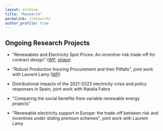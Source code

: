 ```yaml
---
layout: archive
title: "Research"
permalink: /research/
author_profile: true
---
```

<!-- Google tag (gtag.js) -->
<script async src="https://www.googletagmanager.com/gtag/js?id=G-Z7QB0ZV44P"></script>
<script>
  window.dataLayer = window.dataLayer || [];
  function gtag(){dataLayer.push(arguments);}
  gtag('js', new Date());

  gtag('config', 'G-Z7QB0ZV44P');
</script>

Ongoing Research Projects
------

- "Renewables and Electricity Spot Prices: An incentive-risk trade-off for contract design" ([WP](http://c-leblanc.github.io/files/Contract_Design_Renewables_202312.pdf), [slides](http://c-leblanc.github.io/files/Contract_Design_Renewables_slides_202310.pdf))

- "Robust Production Insuring Procurement and their Pitfalls", joint work with Laurent Lamy ([WP](http://c-leblanc.github.io/files/Robust_Production_Insuring_20240418.pdf))

- Distributional impacts of the 2021-2023 electricity crisis and policy responses in Spain, joint work with Natalia Fabra

- "Comparing the social benefits from variable renewable energy projects"

- "Renewable electricity support in Europe: the trade-off between risk and incentives under sliding
premium schemes", joint work with Laurent Lamy
